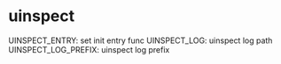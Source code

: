 # uinspect

UINSPECT_ENTRY: set init entry func
UINSPECT_LOG: uinspect log path
UINSPECT_LOG_PREFIX: uinspect log prefix

